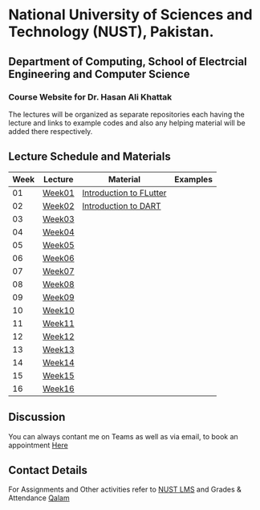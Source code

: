 # National University of Sciences and Technology (NUST), Pakistan.

## Department of Computing, School of Electrcial Engineering and Computer Science

### Course Website for Dr. Hasan Ali Khattak

The lectures will be organized as separate repositories each having the lecture and links to example codes and also any helping material will be added there respectively. 

## Lecture Schedule and Materials

| Week 	| Lecture 	| Material 	| Examples 	|
|------	|---------	|----------	|----------	|
| 01   	| [Week01](https://nust-seecs-hasan.github.io/week01) | [Introduction to FLutter](https://docs.flutter.dev/get-started/learn-more) |          	|
| 02   	| [Week02](https://nust-seecs-hasan.github.io/week02) | [Introduction to DART](https://dart.dev/codelabs/dart-cheatsheet)         	|          	|
| 03   	| [Week03](https://nust-seecs-hasan.github.io/week03) |          	|          	|
| 04   	| [Week04](https://nust-seecs-hasan.github.io/week04) |          	|          	|
| 05   	| [Week05](https://nust-seecs-hasan.github.io/week05) |          	|          	|
| 06   	| [Week06](https://nust-seecs-hasan.github.io/week06) |          	|          	|
| 07   	| [Week07](https://nust-seecs-hasan.github.io/week07) |          	|          	|
| 08   	| [Week08](https://nust-seecs-hasan.github.io/week08) |          	|          	|
| 09   	| [Week09](https://nust-seecs-hasan.github.io/week09) |          	|          	|
| 10   	| [Week10](https://nust-seecs-hasan.github.io/week10) |          	|          	|
| 11   	| [Week11](https://nust-seecs-hasan.github.io/week11) |          	|          	|
| 12   	| [Week12](https://nust-seecs-hasan.github.io/week12) |          	|          	|
| 13   	| [Week13](https://nust-seecs-hasan.github.io/week13) |          	|          	|
| 14   	| [Week14](https://nust-seecs-hasan.github.io/week14) |          	|          	|
| 15   	| [Week15](https://nust-seecs-hasan.github.io/week15) |          	|          	|
| 16   	| [Week16](https://nust-seecs-hasan.github.io/week16) |          	|          	|

## Discussion

You can always contant me on Teams as well as via email, to book an appointment [Here](https://hasan.khattak.info/calendar)

## Contact Details

For Assignments and Other activities refer to [NUST LMS](https://lms.nust.edu.pk/portal/login/index.php) and Grades & Attendance [Qalam](https://qalam.nust.edu.pk/)
